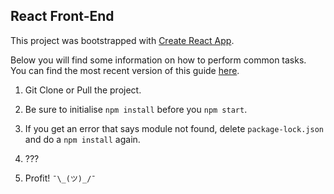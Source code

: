 ## React Front-End

This project was bootstrapped with [Create React App](https://github.com/facebookincubator/create-react-app).

Below you will find some information on how to perform common tasks.<br>
You can find the most recent version of this guide [here](https://github.com/facebookincubator/create-react-app/blob/master/packages/react-scripts/template/README.md).

1. Git Clone or Pull the project. 

2. Be sure to initialise `npm install` before you `npm start`.

3. If you get an error that says module not found, delete `package-lock.json` and do a `npm install` again. 

4. ??? 

5. Profit! `¯\_(ツ)_/¯`
